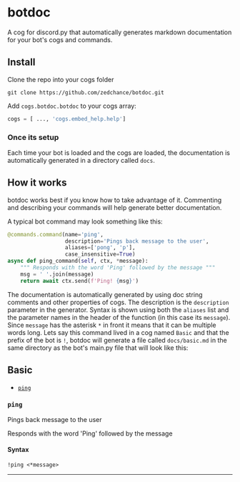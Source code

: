 # botdoc

A cog for discord.py that automatically generates markdown documentation for your bot's cogs and commands.

## Install

Clone the repo into your cogs folder

```
git clone https://github.com/zedchance/botdoc.git
```

Add `cogs.botdoc.botdoc` to your cogs array:
```py
cogs = [ ..., 'cogs.embed_help.help']
```

### Once its setup

Each time your bot is loaded and the cogs are loaded, the documentation is automatically generated in a directory called `docs`.

## How it works

botdoc works best if you know how to take advantage of it. Commenting and describing your commands will help generate
better documentation. 

A typical bot command may look something like this:

```py
@commands.command(name='ping',
                  description='Pings back message to the user',
                  aliases=['pong', 'p'],
                  case_insensitive=True)
async def ping_command(self, ctx, *message):
    """ Responds with the word 'Ping' followed by the message """
    msg = ' '.join(message)
    return await ctx.send(f'Ping! {msg}')
```

The documentation is automatically generated by using doc string comments and other properties of cogs. The description
is the `description` parameter in the generator. Syntax is shown using both the `aliases` list and the parameter names
in the header of the function (in this case its `message`). Since `message` has the asterisk `*` in front it means that
it can be multiple words long. Lets say this command lived in a cog named `Basic` and that the prefix of the bot is `!`,
botdoc will generate a file called `docs/basic.md` in the same directory as the bot's main.py file that will look like
this:

## Basic

 * [`ping`](#ping)

### **`ping`**

Pings back message to the user

Responds with the word 'Ping' followed by the message

#### Syntax

`!ping <*message>`

---